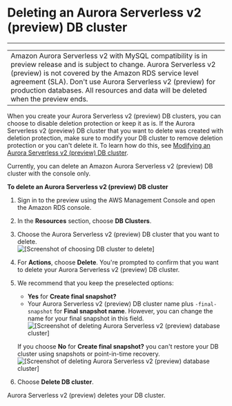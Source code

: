# Deleting an Aurora Serverless v2 \(preview\) DB cluster<a name="aurora-serverless-2.delete"></a>


****  

|  | 
| --- |
| Amazon Aurora Serverless v2 with MySQL compatibility is in preview release and is subject to change\. Aurora Serverless v2 \(preview\) is not covered by the Amazon RDS service level agreement \(SLA\)\. Don't use Aurora Serverless v2 \(preview\) for production databases\. All resources and data will be deleted when the preview ends\.  | 

When you create your Aurora Serverless v2 \(preview\) DB clusters, you can choose to disable deletion protection or keep it as is\. If the Aurora Serverless v2 \(preview\) DB cluster that you want to delete was created with deletion protection, make sure to modify your DB cluster to remove deletion protection or you can't delete it\. To learn how do this, see [Modifying an Aurora Serverless v2 \(preview\) DB cluster](aurora-serverless-2.modify-db-cluster.md)\. 

Currently, you can delete an Amazon Aurora Serverless v2 \(preview\) DB cluster with the console only\.

**To delete an Aurora Serverless v2 \(preview\) DB cluster**

1. Sign in to the preview using the AWS Management Console and open the Amazon RDS console\. 

1. In the **Resources** section, choose **DB Clusters**\. 

1. Choose the Aurora Serverless v2 \(preview\) DB cluster that you want to delete\.  
![\[Screenshot of choosing DB cluster to delete\]](http://docs.aws.amazon.com/AmazonRDS/latest/AuroraUserGuide/images/aurora-sles2-delete-db-1.png)

1. For **Actions**, choose **Delete**\. You're prompted to confirm that you want to delete your Aurora Serverless v2 \(preview\) DB cluster\. 

1. We recommend that you keep the preselected options:
   + **Yes** for **Create final snapshot?**
   + Your Aurora Serverless v2 \(preview\) DB cluster name plus `-final-snapshot` for **Final snapshot name**\. However, you can change the name for your final snapshot in this field\.  
![\[Screenshot of deleting Aurora Serverless v2 (preview) database cluster\]](http://docs.aws.amazon.com/AmazonRDS/latest/AuroraUserGuide/images/aurora-sles2-delete-db-2.png)

   If you choose **No** for **Create final snapshot?** you can't restore your DB cluster using snapshots or point\-in\-time recovery\.  
![\[Screenshot of deleting Aurora Serverless v2 (preview) database cluster\]](http://docs.aws.amazon.com/AmazonRDS/latest/AuroraUserGuide/images/aurora-sles2-delete-db-3.png)

1. Choose **Delete DB cluster**\. 

Aurora Serverless v2 \(preview\) deletes your DB cluster\. 